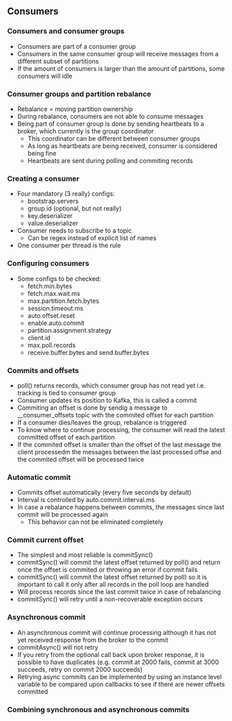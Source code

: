 ## Consumers

### Consumers and consumer groups
- Consumers are part of a consumer group
- Consumers in the same consumer group will receive messages from a different subset of partitions
- If the amount of consumers is larger than the amount of partitions, some consumers will idle

### Consumer groups and partition rebalance
- Rebalance = moving partition ownership
- During rebalance, consumers are not able to consume messages
- Being part of consumer group is done by sending heartbeats to a broker, which currently is the group coordinator
    - This coordinator can be different between consumer groups 
    - As long as heartbeats are being received, consumer is considered being fine
    - Heartbeats are sent during polling and commiting records

### Creating a consumer
- Four mandatory (3 really) configs:
    - bootstrap.servers
    - group.id (optional, but not really)
    - key.deserializer
    - value.deserializer
- Consumer needs to subscribe to a topic
    - Can be regex instead of explicit list of names
- One consumer per thread is the rule

### Configuring consumers
- Some configs to be checked:
    - fetch.min.bytes
    - fetch.max.wait.ms
    - max.partition.fetch.bytes
    - session.timeout.ms
    - auto.offset.reset
    - enable.auto.commit
    - partition.assignment.strategy
    - client.id
    - max.poll.records
    - receive.buffer.bytes and send.buffer.bytes

### Commits and offsets
- poll() returns records, which consumer group has not read yet i.e. tracking is tied to consumer group
- Consumer updates its position to Kafka, this is called a commit
- Commiting an offset is done by sendig a message to __consumer_offsets topic with the commited offset for each partition
- If a consumer dies/leaves the group, rebalance is triggered
- To know where to continue processing, the consumer will read the latest committed offset of each partition
- If the commited offset is smaller than the offset of the last message the client processedm the messages between the last processed offse and the commited offset will be processed twice

### Automatic commit
- Commits offset automatically (every five seconds by default)
- Interval is controlled by auto.commit.interval.ms
- In case a rebalance happens between commits, the messages since last commit will be processed again
    - This behavior can not be eliminated completely

### Commit current offset
- The simplest and most reliable is commitSync()
- commitSync() will commit the latest offset returned by poll() and return once the offset is commited or throwing an error if commit fails
- commitSync() will commit the latest offset returned by poll) so it is important to call it only after all records in the poll loop are handled
- Will process records since the last commit twice in case of rebalancing
- commitSync() will retry until a non-recoverable exception occurs

### Asynchronous commit
- An asynchronous commit will continue processing although it has not yet received response from the broker to the commit
- commitAsync() will not retry
- If you retry from the optional call back upon broker response, it is possible to have duplicates (e.g. commit at 2000 fails, commit at 3000 succeeds, retry on commit 2000 succeeds)
- Retrying async commits can be implemented by using an instance level variable to be compared upon callbacks to see if there are newer offsets committed

### Combining synchronous and asynchronous commits
